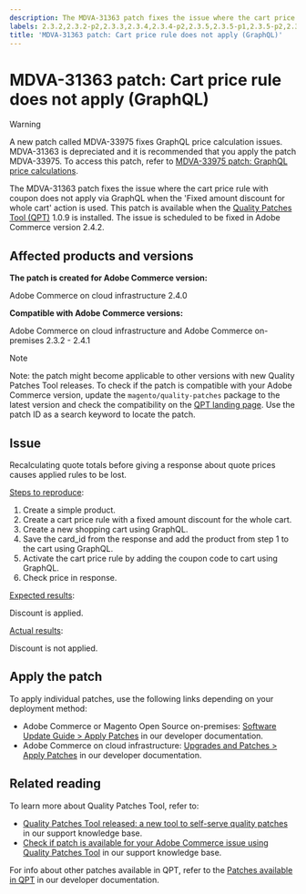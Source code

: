 ```yaml
---
description: The MDVA-31363 patch fixes the issue where the cart price rule with coupon does not apply via GraphQL when the 'Fixed amount discount for whole cart' action is used. This patch is available when the [Quality Patches Tool (QPT)](https://support.magento.com/hc/en-us/articles/360047139492) 1.0.9 is installed. The issue is scheduled to be fixed in Adobe Commerce version 2.4.2.
labels: 2.3.2,2.3.2-p2,2.3.3,2.3.4,2.3.4-p2,2.3.5,2.3.5-p1,2.3.5-p2,2.3.6,2.4.0,2.4.1,GraphQL,QPT 1.0.9,QPT patches,Magento Commerce,Magento Commerce Cloud,Quality Patches Tool,cart price rule,support tools,Adobe Commerce,cloud infrastructure,on-premises,quality patches for Adobe Commerce,Magento Open Source
title: 'MDVA-31363 patch: Cart price rule does not apply (GraphQL)'
---
```


# MDVA-31363 patch: Cart price rule does not apply (GraphQL)

>[!WARNING]
>
>A new patch called MDVA-33975 fixes GraphQL price calculation issues. MDVA-31363 is depreciated and it is recommended that you apply the patch MDVA-33975. To access this patch, refer to [MDVA-33975 patch: GraphQL price calculations](https://support.magento.com/hc/en-us/articles/360055782351).

The MDVA-31363 patch fixes the issue where the cart price rule with coupon does not apply via GraphQL when the 'Fixed amount discount for whole cart' action is used. This patch is available when the [Quality Patches Tool (QPT)](https://support.magento.com/hc/en-us/articles/360047139492) 1.0.9 is installed. The issue is scheduled to be fixed in Adobe Commerce version 2.4.2.

## Affected products and versions

**The patch is created for Adobe Commerce version:**

Adobe Commerce on cloud infrastructure 2.4.0

**Compatible with Adobe Commerce versions:**

Adobe Commerce on cloud infrastructure and Adobe Commerce on-premises 2.3.2 - 2.4.1

>[!NOTE]
>
 >Note: the patch might become applicable to other versions with new Quality Patches Tool releases. To check if the patch is compatible with your Adobe Commerce version, update the `magento/quality-patches` package to the latest version and check the compatibility on the [QPT landing page](https://devdocs.magento.com/quality-patches/tool.html#patch-grid). Use the patch ID as a search keyword to locate the patch.

## Issue

Recalculating quote totals before giving a response about quote prices causes applied rules to be lost.

<u>Steps to reproduce</u>:

1. Create a simple product.
1. Create a cart price rule with a fixed amount discount for the whole cart.
1. Create a new shopping cart using GraphQL.
1. Save the card\_id from the response and add the product from step 1 to the cart using GraphQL.
1. Activate the cart price rule by adding the coupon code to cart using GraphQL.
1. Check price in response.

<u>Expected results</u>:

Discount is applied.

<u>Actual results</u>:

Discount is not applied.

## Apply the patch

To apply individual patches, use the following links depending on your deployment method:

* Adobe Commerce or Magento Open Source on-premises: [Software Update Guide > Apply Patches](https://devdocs.magento.com/guides/v2.4/comp-mgr/patching/mqp.html) in our developer documentation.
* Adobe Commerce on cloud infrastructure: [Upgrades and Patches > Apply Patches](https://devdocs.magento.com/cloud/project/project-patch.html) in our developer documentation.

## Related reading

To learn more about Quality Patches Tool, refer to:

* [Quality Patches Tool released: a new tool to self-serve quality patches](https://support.magento.com/hc/en-us/articles/360047139492) in our support knowledge base.
* [Check if patch is available for your Adobe Commerce issue using Quality Patches Tool](https://support.magento.com/hc/en-us/articles/360047125252) in our support knowledge base.

For info about other patches available in QPT, refer to the [Patches available in QPT](https://devdocs.magento.com/quality-patches/tool.html#patch-grid) in our developer documentation.